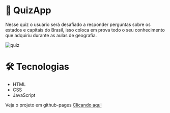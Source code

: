 # 🚀 QuizApp

<p> Nesse quiz o usuário será desafiado a responder perguntas sobre os estados e capitais do Brasil, isso coloca em prova todo o seu conhecimento que adquiriu durante 
as aulas de geografia.</p> 

![quiz](https://github.com/jacksonVargas/QuizJS/assets/93093923/54684f3b-5b21-4319-b4dd-22d4373335a4)

# 🛠 Tecnologias
- HTML
- CSS
- JavaScript

<p>Veja o projeto em github-pages <a href="https://jacksonvargas.github.io/QuizJS/">Clicando aqui</a></p>

